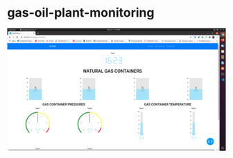 # gas-oil-plant-monitoring
![image](https://github.com/muntakim1/gas-oil-plant-monitoring/blob/main/Screenshot%20from%202020-11-21%2023-12-05.png)

